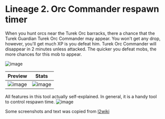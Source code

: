 # Lineage 2. Orc Commander respawn timer

When you hunt orcs near the Turek Orc barracks, there a chance that the Turek Guardian Turek Orc Commander may appear. You won't get any drop, however, you'll get much XP is you defeat him. Turek Orc Commander will disappear in 2 minutes unless attacked. The quicker you defeat mobs, the more chances for this mob to appear. 

![image](https://user-images.githubusercontent.com/17837758/48844576-8ceeb200-ed9a-11e8-9437-396014de25a6.png)

Preview | Stats
------------ | -------------
![image](https://user-images.githubusercontent.com/17837758/48844990-a8a68800-ed9b-11e8-8c1d-7f45bcca0377.png)|![image](https://user-images.githubusercontent.com/17837758/48845264-56b23200-ed9c-11e8-9024-f398828bc522.png)

All features in this tool actually self-explained. In general, it is a handy tool to control respawn time.
![image](https://user-images.githubusercontent.com/17837758/48844398-05a13e80-ed9a-11e8-9819-f3a6186f6d24.png)


Some screenshots and text was copied from [l2wiki](https://l2wiki.com/classic/Turek_Orc_Commander)
